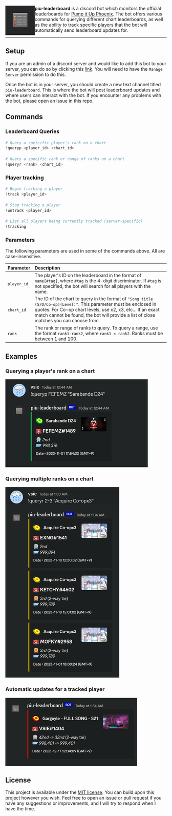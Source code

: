 <p>
<img align="left" style="width:92px" src="assets/logo.png" width="92px">

**piu-leaderboard** is a discord bot which monitors the official leaderboards for [Pump it Up Phoenix](https://phoenix.piugame.com/leaderboard/over_ranking.php). The bot offers various commands for querying different chart leaderboards, as well as the ability to track specific players that the bot will automatically send leaderboard updates for.

</p>

---

## Setup

If you are an admin of a discord server and would like to add this bot to your server, you can do so by clicking this [link](https://discord.com/api/oauth2/authorize?client_id=1190188505947701248&permissions=265216&scope=bot). You will need to have the `Manage Server` permission to do this.

Once the bot is in your server, you should create a new text channel titled `piu-leaderboard`. This is where the bot will post leaderboard updates and where users can interact with the bot. If you encounter any problems with the bot, please open an issue in this repo.

## Commands

### Leaderboard Queries
```python
# Query a speicific player's rank on a chart
!queryp <player_id> <chart_id>

# Query a specific rank or range of ranks on a chart
!queryr <rank> <chart_id>
```

### Player tracking
```python
# Begin tracking a player
!track <player_id>

# Stop tracking a player
!untrack <player_id>

# List all players being currently tracked (server-specific)
!tracking
```

### Parameters

The following parameters are used in some of the commands above. All are case-insensitive.

| Parameter | Description |
| --- | :--- |
| `player_id` | The player's ID on the leaderboard in the format of `name[#tag]`, where `#tag` is the 4-digit discriminator. If `#tag` is not specified, the bot will search for all players with the name. |
| `chart_id` | The ID of the chart to query in the format of `"Song title (S/D/Co-op)(Level)"`. This parameter must be enclosed in quotes. For Co-op chart levels, use x2, x3, etc... If an exact match cannot be found, the bot will provide a list of close matches you can choose from. |
| `rank` | The rank or range of ranks to query. To query a range, use the format `rank1-rank2`, where `rank1 < rank2`. Ranks must be between 1 and 100.  |

## Examples

### Querying a player's rank on a chart

![example1](assets/ex_queryp.png) 

### Querying multiple ranks on a chart

![example2](assets/ex_queryr.png)

### Automatic updates for a tracked player

![example3](assets/ex_track.png)

## License

This project is available under the [MIT license](LICENSE). You can build upon this project however you wish. Feel free to open an issue or pull request if you have any suggestions or improvements, and I will try to respond when I have the time.
